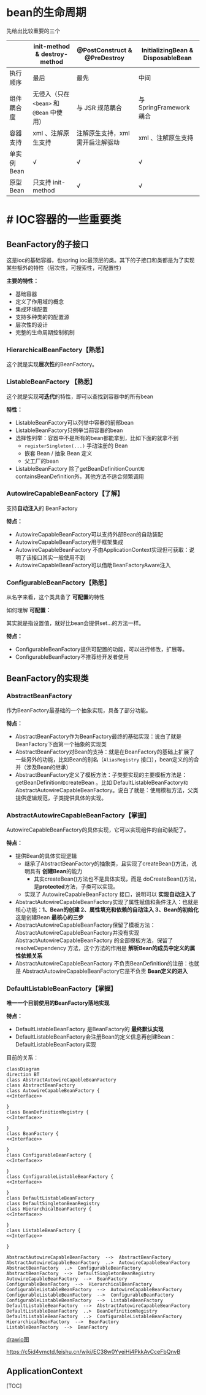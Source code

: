 # bean的生命周期 

先给出比较重要的三个

|            | init-method & destroy-method              | @PostConstruct & @PreDestroy    | InitializingBean & DisposableBean |
| ---------- | ----------------------------------------- | ------------------------------- | --------------------------------- |
| 执行顺序   | 最后                                      | 最先                            | 中间                              |
| 组件耦合度 | 无侵入（只在 `<bean>` 和 `@Bean` 中使用） | 与 JSR 规范耦合                 | 与 SpringFramework 耦合           |
| 容器支持   | xml 、注解原生支持                        | 注解原生支持，xml需开启注解驱动 | xml 、注解原生支持                |
| 单实例Bean | √                                         | √                               | √                                 |
| 原型Bean   | 只支持 init-method                        | √                               | √                                 |

# # IOC容器的一些重要类

## BeanFactory的子接口

这是ioc的基础容器，也spring ioc最顶层的类。其下的子接口和类都是为了实现某些额外的特性（层次性，可搜索性，可配置性）

**主要的特性：**

- 基础容器
- 定义了作用域的概念
- 集成环境配置
- 支持多种类的的配置源
- 层次性的设计
- 完整的生命周期控制机制

### HierarchicalBeanFactory【熟悉】 

这个就是实现**层次性**的BeanFactory。

### ListableBeanFactory 【熟悉】

 这个就是实现**可迭代**的特性，即可以查找到容器中的所有bean

**特性：**

- ListableBeanFactory可以列举中容器的前部bean
- ListableBeanFactory只例举当前容器的bean
- 选择性列举：容器中不是所有的bean都能拿到，比如下面的就拿不到
  - `registerSingleton(...)` 手动注册的 Bean  
  - 嵌套 Bean / 抽象 Bean 定义 
  - 父工厂的bean
- ListableBeanFactory 除了getBeanDefinitionCount` 和 `containsBeanDefinition外，其他方法不适合频繁调用

### AutowireCapableBeanFactory【了解】

支持**自动注入**的 BeanFactory

**特点：**

- AutowireCapableBeanFactory可以支持外部Bean的自动装配
- AutowireCapableBeanFactory用于框架集成
- AutowireCapableBeanFactory 不由ApplicationContext实现但可获取：说明了该接口其实一般使用不到
- AutowireCapableBeanFactory可以借助BeanFactoryAware注入

### ConfigurableBeanFactory【熟悉】

从名字来看，这个类具备了 **可配置**的特性

如何理解 **可配置：**

其实就是指设置值，就好比bean会提供set...的方法一样。

**特点：**

- ConfigurableBeanFactory提供可配置的功能，可以进行修改，扩展等。
- ConfigurableBeanFactory不推荐给开发者使用

## BeanFactory的实现类

### AbstractBeanFactory

作为BeanFactory最基础的一个抽象实现，具备了部分功能。

**特点：**

- AbstractBeanFactory作为BeanFactory最终的基础实现：说白了就是BeanFactory下面第一个抽象的实现类
- AbstractBeanFactory对Bean的支持：就是在BeanFactory的基础上扩展了一些另外的功能，比如Bean的别名（`AliasRegistry` 接口），bean定义的的合并（涉及Bean的继承）
- AbstractBeanFactory定义了模板方法：子类要实现的主要模板方法是：getBeanDefinition` 和 `createBean 。比如 DefaultListableBeanFactory` 和 `AbstractAutowireCapableBeanFactory。说白了就是：使用模板方法，父类提供逻辑规范，子类提供具体的实现。

### AbstractAutowireCapableBeanFactory【掌握】

AutowireCapableBeanFactory的具体实现，它可以实现组件的自动装配了。

**特点：**

- 提供Bean的具体实现逻辑
  - 继承了AbstractBeanFactory的抽象类，且实现了createBean()方法，说明具有 **创建Bean**的能力
    - 其实createBean()方法也不是具体实现，而是 doCreateBean()方法，是**protected**方法，子类可以实现。
  - 实现了 AutowireCapableBeanFactory 接口，说明可以 **实现自动注入了**
- AbstractAutowireCapableBeanFactory实现了属性赋值和条件注入：也就是核心功能：**1、Bean的创建 2、属性填充和依赖的自动注入 3、Bean的初始化**这是创建Bean **最核心的三步**
- AbstractAutowireCapableBeanFactory保留了模板方法：AbstractAutowireCapableBeanFactory并没有实现 AbstractAutowireCapableBeanFactory 的全部模板方法，保留了 resolveDependency 方法，这个方法的作用是  **解析Bean的成员中定义的属性依赖关系**
- AbstractAutowireCapableBeanFactory 不负责BeanDefinition的注册：也就是 AbstractAutowireCapableBeanFactory它是不负责 **Bean定义的进入**

### DefaultListableBeanFactory【掌握】

**唯一一个目前使用的BeanFactory落地实现**

**特点：**

- DefaultListableBeanFactory 是BeanFactory的 **最终默认实现**
- DefaultListableBeanFactory会注册Bean的定义信息再创建Bean：DefaultListableBeanFactory实现





目前的关系：

```mermaid
classDiagram
direction BT
class AbstractAutowireCapableBeanFactory
class AbstractBeanFactory
class AutowireCapableBeanFactory {
<<Interface>>

}
class BeanDefinitionRegistry {
<<Interface>>

}
class BeanFactory {
<<Interface>>

}
class ConfigurableBeanFactory {
<<Interface>>

}
class ConfigurableListableBeanFactory {
<<Interface>>

}
class DefaultListableBeanFactory
class DefaultSingletonBeanRegistry
class HierarchicalBeanFactory {
<<Interface>>

}
class ListableBeanFactory {
<<Interface>>

}

AbstractAutowireCapableBeanFactory  -->  AbstractBeanFactory 
AbstractAutowireCapableBeanFactory  ..>  AutowireCapableBeanFactory 
AbstractBeanFactory  ..>  ConfigurableBeanFactory 
AbstractBeanFactory  -->  DefaultSingletonBeanRegistry 
AutowireCapableBeanFactory  -->  BeanFactory 
ConfigurableBeanFactory  -->  HierarchicalBeanFactory 
ConfigurableListableBeanFactory  -->  AutowireCapableBeanFactory 
ConfigurableListableBeanFactory  -->  ConfigurableBeanFactory 
ConfigurableListableBeanFactory  -->  ListableBeanFactory 
DefaultListableBeanFactory  -->  AbstractAutowireCapableBeanFactory 
DefaultListableBeanFactory  ..>  BeanDefinitionRegistry 
DefaultListableBeanFactory  ..>  ConfigurableListableBeanFactory 
HierarchicalBeanFactory  -->  BeanFactory 
ListableBeanFactory  -->  BeanFactory 

```



[drawio图](./DefaultListableBeanFactory.drawio)

https://c5id4ymctd.feishu.cn/wiki/EC38w0YyeiHj4PkkAvCceFbQnvB







## ApplicationContext













[TOC]

